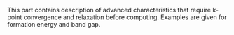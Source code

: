 <!-- TODO by MH -->
This part contains description of advanced characteristics that require k-point convergence and relaxation before computing. Examples are given for formation energy and band gap.
